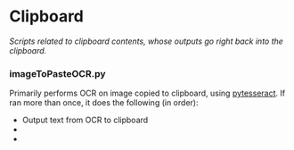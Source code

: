 # Clipboard
*Scripts related to clipboard contents, whose outputs go right back into the clipboard.*

### imageToPasteOCR.py
Primarily performs OCR on image copied to clipboard, using [pytesseract](https://pypi.org/project/pytesseract/). If ran more than once, it does the following (in order):
* Output text from OCR to clipboard
* 
* 
<!--stackedit_data:
eyJoaXN0b3J5IjpbMTUyNDc2MzU0OCwtOTg0Mzg4MjcsNTA0ND
E0MjE0LC0zMzI0NTUzNjNdfQ==
-->